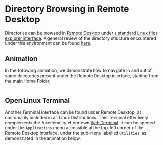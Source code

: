 # Directory Browsing in Remote Desktop

Directories can be browsed in [Remote Desktop](../remote-desktop.md) under a [standard Linux files explorer interface](../remote-desktop.md#linux-environment). A general review of the directory structure encountered under this environment can be found [here](../../data-on-disk/directories.md).

## Animation

In the following animation, we demonstrate how to navigate in and out of some directories present under the Remote Desktop interface, starting from the main [Home Folder](../../infrastructure/login/directories.md).

<img data-gifffer="/images/browse-rd.gif" />

## Open Linux Terminal

Another Terminal interface can be found under Remote Desktop, as customarily included in all Linux Distributions. This Terminal effectively complements the functionality of our own [Web Terminal](../web-terminal.md). It can be opened under the `Applications` menu accessible at the top-left corner of the Remote Desktop interface, under the sub-menu labelled `Utilities`, as demonstrated in the animation below.

<img data-gifffer="/images/terminal-rd.gif" />
